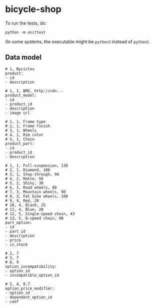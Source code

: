 # bicycle-shop

To run the tests, do:

```shell
python -m unittest
```

(In some systems, the executable might be `python3` instead of `python`).

## Data model

```
# 1, Bycicles
product:
- id
- description

# 1, 1, BMX, http://cdn...
product_model:
- id
- product_id
- description
- image url

# 1, 1, Frame type
# 2, 1, Frame finish
# 3, 1, Wheels
# 4, 1, Rim color
# 5, 1, Chain
product_part:
- id
- product_id
- description

# 1, 1, Full-suspension, 130
# 2, 1, Diamond, 100
# 3, 1, Step-through, 90
# 4, 2, Matte, 50
# 5, 2, Shiny, 30
# 6, 3, Road wheels, 80
# 7, 3, Mountain wheels, 90
# 8, 3, Fat bike wheels, 100
# 9, 4, Red, 20
# 10, 4, Black, 25
# 11, 4, Blue, 20
# 12, 5, Single-speed chain, 43
# 13, 5, 8-speed chain, 90
part_option:
- id
- part_id
- description
- price
- in_stock

# 2, 7
# 3, 7
# 8, 9
option_incompatibility:
- option_id
- incompatible_option_id

# 2, 4, 0.7
option_price_modifier:
- option_id
- dependent_option_id
- coef
```
